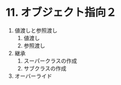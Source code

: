 # 11. オブジェクト指向２
1. 値渡しと参照渡し
    1. 値渡し
    1. 参照渡し
1. 継承
    1. スーパークラスの作成
    1. サブクラスの作成
1. オーバーライド
